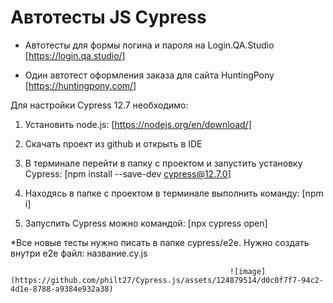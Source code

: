 # Автотесты JS Cypress

- Автотесты для формы логина и пароля на Login.QA.Studio [https://login.qa.studio/]

- Один автотест оформления заказа для сайта HuntingPony [https://huntingpony.com/]

Для настройки Cypress 12.7 необходимо:

1) Установить node.js: [https://nodejs.org/en/download/]

2) Скачать проект из github и открыть в IDE

3) В терминале перейти в папку с проектом и запустить установку Cypress: [npm install --save-dev cypress@12.7.0]

4) Находясь в папке с проектом в терминале выполнить команду: [npm i]

5) Запуспить Cypress можно командой:  [npx cypress open]



  *Все новые тесты нужно писать в папке cypress/e2e. Нужно создать внутри e2e файл: название.cy.js

                                                     ![image](https://github.com/philt27/Cypress.js/assets/124879514/d0c0f7f7-94c2-4d1e-8788-a9384e932a38)

